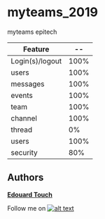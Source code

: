 # myteams_2019
myteams epitech


| Feature | -- |
| --- | --- |
| Login(s)/logout | 100% |
| users | 100% |
| messages | 100% |
| events | 100% |
| team | 100% |
| channel | 100% |
| thread | 0% |
| users | 100% |
| security | 80% |

## Authors
 **[Edouard Touch](https://github.com/Eydou)**

[6.1]: http://i.imgur.com/0o48UoR.png (Follow me !)

[1]: https://github.com/Eydou

Follow me on [![alt text][6.1]][1]
